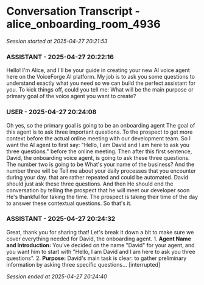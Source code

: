 # Conversation Transcript - alice_onboarding_room_4936

*Session started at 2025-04-27 20:21:53*

### ASSISTANT - 2025-04-27 20:22:16

Hello! I'm Alice, and I'll be your guide in creating your new AI voice agent here on the VoiceForge AI platform. My job is to ask you some questions to understand exactly what you need so we can build the perfect assistant for you. To kick things off, could you tell me: What will be the main purpose or primary goal of the voice agent you want to create?

### USER - 2025-04-27 20:24:08

Oh yes, so the primary goal is going to be an onboarding agent The goal of this agent is to ask three important questions. To the prospect to get more context before the actual online meeting with our development team. So I want the AI agent to first say: "Hello, I am David and I am here to ask you three questions." before the online meeting. Then after this first sentence, David, the onboarding voice agent, is going to ask these three questions. The number two is going to be What's your name of the business? And the number three will be Tell me about your daily processes that you encounter during your day. that are rather repeated and could be automated. David should just ask these three questions. And then He should end the conversation by telling the prospect that he will meet our developer soon He's thankful for taking the time. The prospect is taking their time of the day to answer these contextual questions. So that's it.

### ASSISTANT - 2025-04-27 20:24:32

Great, thank you for sharing that! Let's break it down a bit to make sure we cover everything needed for David, the onboarding agent. 1. **Agent Name and Introduction:** You've decided on the name "David" for your agent, and you want him to start with "Hello, I am David and I am here to ask you three questions". 2. **Purpose:** David's main task is clear: to gather preliminary information by asking three specific questions... [interrupted]

*Session ended at 2025-04-27 20:24:40*
